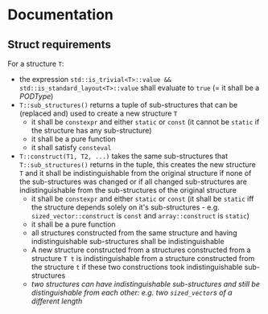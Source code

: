 # Documentation

## Struct requirements

For a structure `T`:

- the expression `std::is_trivial<T>::value && std::is_standard_layout<T>::value` shall evaluate to `true` (= it shall be a *PODType*)
- `T::sub_structures()` returns a tuple of sub-structures that can be (replaced and) used to create a new structure `T`
  - it shall be `constexpr` and either `static` or `const` (it cannot be `static` if the structure has any sub-structure)
  - it shall be a pure function
  - it shall satisfy `consteval`
- `T::construct(T1, T2, ...)` takes the same sub-structures that `T::sub_structures()` returns in the tuple, this creates the new structure `T` and it shall be indistinguishable from the original structure if none of the sub-structures was changed or if all changed sub-structures are indistinguishable from the sub-structures of the original structure
  - it shall be `constexpr` and either `static` or `const` (it shall be `static` iff the structure depends solely on it's sub-structures - e.g. `sized_vector::construct` is `const` and `array::construct` is `static`)
  - it shall be a pure function
  - all structures constructed from the same structure and having indistinguishable sub-structures shall be indistinguishable
  - A new structure constructed from a structures constructed from a structure `T t` is indistinguishable from a structure constructed from the structure `t` if these two constructions took indistinguishable sub-structures
  - *two structures can have indistinguishable sub-structures and still be distinguishable from each other: e.g. two `sized_vector`s of a different length*
